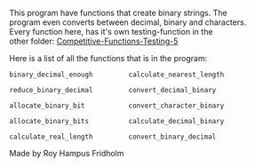 
This program have functions that create  binary  strings.  The  
program even converts between decimal, binary and  characters.  
Every function here, has  it's  own  testing-function  in  the  
other folder: [Competitive-Functions-Testing-5](./Competitive-Testing-Folder/Competitive-Functions-Testing-5)

Here is a list of all the functions that is  in  the  program:

```
binary_decimal_enough         calculate_nearest_length

reduce_binary_decimal         convert_decimal_binary

allocate_binary_bit           convert_character_binary

allocate_binary_bits          calculate_decimal_binary

calculate_real_length         convert_binary_decimal
```

Made by Roy Hampus Fridholm
